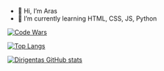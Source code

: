 - 👋 Hi, I’m Aras
- 🌱 I’m currently learning HTML, CSS, JS, Python

[![Code Wars](https://www.codewars.com/users/Dirigentas/badges/large)](https://www.codewars.com/users/Dirigentas)


[![Top Langs](https://github-readme-stats.vercel.app/api/top-langs/?username=Dirigentas)](https://github.com/Dirigentas/github-readme-stats)

[![Dirigentas GitHub stats](https://github-readme-stats.vercel.app/api?username=anuraghazra)](https://github.com/Dirigentas/github-readme-stats)

<!---
Dirigentas/Dirigentas is a ✨ special ✨ repository because its `README.md` (this file) appears on your GitHub profile.
You can click the Preview link to take a look at your changes.

- 👀 I’m interested in ...
- 💞️ I’m looking to collaborate on ...
- 📫 How to reach me ...
--->
